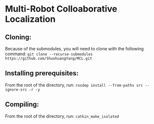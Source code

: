 # Multi-Robot Colloaborative Localization

## Cloning: 
Because of the submodules, you will need to clone with the following command: `git clone --recurse-submodules https://github.com/ShuohuangYang/MCL.git`

## Installing prerequisites:
From the root of the directory, run: `rosdep install --from-paths src --ignore-src -r -y`

## Compiling:
From the root of the directory, run: `catkin_make_isolated`
